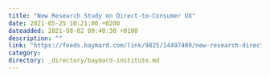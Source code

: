 ```yaml
---
title: "New Research Study on Direct-to-Consumer UX"
date: 2021-05-25 10:21:00 +0200
dateadded: 2021-08-02 09:40:30 +0100
description: ""
link: "https://feeds.baymard.com/link/9825/14497409/new-research-direct-to-consumer"
category:
directory: _directory/baymard-institute.md
---
```


